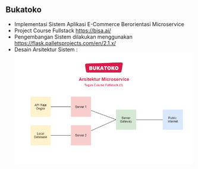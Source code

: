 ## Bukatoko
- Implementasi Sistem Aplikasi E-Commerce Berorientasi Microservice
- Project Course Fullstack https://bisa.ai/ 
- Pengembangan Sistem dilakukan menggunakan https://flask.palletsprojects.com/en/2.1.x/ 
- Desain Arsitektur Sistem :
![Preview Desain Sistem](preview-desain-sistem.png)